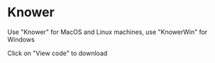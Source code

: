 # Knower

Use "Knower" for MacOS and Linux machines, use "KnowerWin" for Windows

Click on "View code" to download
